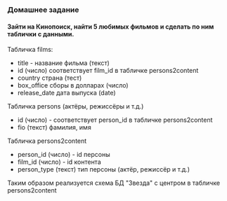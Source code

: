 ### Домашнее задание

#### Зайти на Кинопоиск, найти 5 любимых фильмов и сделать по ним таблички с данными.

Табличка films:
- title - название фильма (текст)
- id (число) соответствует film_id в табличке persons2content
- country страна (тест)
- box_office сборы в долларах (число)
- release_date дата выпуска (date)

Табличка persons (актёры, режиссёры и т.д.)
- id (число) - соответствует person_id в табличке persons2content
- fio (текст) фамилия, имя

Табличка persons2content
- person_id (число) - id персоны
- film_id (число) - id контента
- person_type (текст) тип персоны (актёр, режиссёр и т.д.)

Таким образом реализуется схема БД "Звезда" с центром в табличке persons2content

